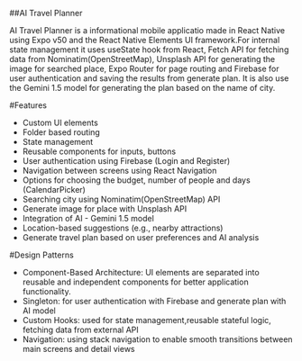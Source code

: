 ##AI Travel Planner

AI Travel Planner is a informational mobile applicatio made in React Native using Expo v50 and 
the React Native Elements UI framework.For internal state management it uses useState hook from React,
Fetch API for fetching data from Nominatim(OpenStreetMap), Unsplash API for generating the image for searched place,
Expo Router for page routing and Firebase for user authentication and saving the results from generate plan. 
It is also use the Gemini 1.5 model for generating the plan based on the name of city.



#Features
- Custom UI elements
- Folder based routing
- State management
- Reusable components for inputs, buttons
- User authentication using Firebase (Login and Register)
- Navigation between screens using React Navigation
- Options for choosing the budget, number of people and days (CalendarPicker)
- Searching city using Nominatim(OpenStreetMap) API
- Generate image for place with Unsplash API
- Integration of AI - Gemini 1.5 model
- Location-based suggestions (e.g., nearby attractions)
- Generate travel plan based on user preferences and AI analysis


#Design Patterns

- Component-Based Architecture: UI elements are separated into reusable and independent components for better application functionality.
- Singleton: for user authentication with Firebase and generate plan with AI model
- Custom Hooks: used for state management,reusable stateful logic, fetching data from external API
- Navigation: using stack navigation to enable smooth transitions between main screens and detail views

